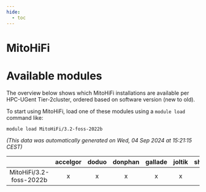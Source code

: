 ```yaml
---
hide:
  - toc
---
```


MitoHiFi
========

# Available modules


The overview below shows which MitoHiFi installations are available per HPC-UGent Tier-2cluster, ordered based on software version (new to old).

To start using MitoHiFi, load one of these modules using a `module load` command like:

```shell
module load MitoHiFi/3.2-foss-2022b
```

*(This data was automatically generated on Wed, 04 Sep 2024 at 15:21:15 CEST)*  

| |accelgor|doduo|donphan|gallade|joltik|shinx|skitty|
| :---: | :---: | :---: | :---: | :---: | :---: | :---: | :---: |
|MitoHiFi/3.2-foss-2022b|x|x|x|x|x|-|x|
